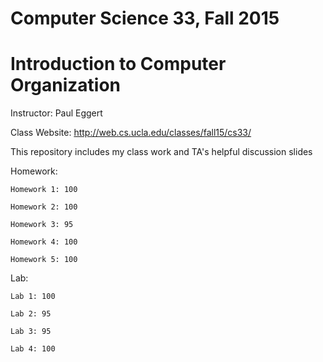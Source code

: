 # Computer Science 33, Fall 2015
# Introduction to Computer Organization

Instructor: Paul Eggert

Class Website: http://web.cs.ucla.edu/classes/fall15/cs33/

This repository includes my class work and TA's helpful discussion slides

Homework: 

    Homework 1: 100

    Homework 2: 100

    Homework 3: 95

    Homework 4: 100

    Homework 5: 100

Lab: 

    Lab 1: 100

    Lab 2: 95

    Lab 3: 95

    Lab 4: 100


